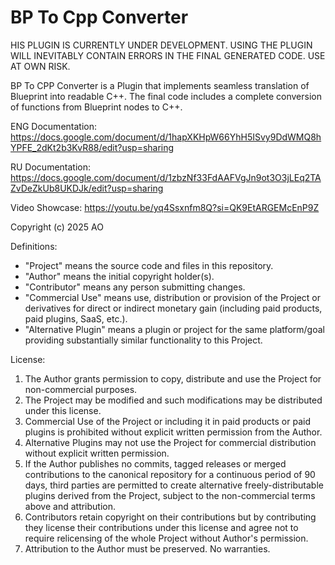 # BP To Cpp Converter

HIS PLUGIN IS CURRENTLY UNDER DEVELOPMENT. USING THE PLUGIN WILL INEVITABLY CONTAIN ERRORS IN THE FINAL GENERATED CODE. USE AT OWN RISK.

BP To CPP Converter is a Plugin that implements seamless translation of Blueprint into readable C++.
The final code includes a complete conversion of functions from Blueprint nodes to C++. 

ENG Documentation:
https://docs.google.com/document/d/1hapXKHpW66YhH5ISvy9DdWMQ8hYPFE_2dKt2b3KvR88/edit?usp=sharing

RU Documentation:
https://docs.google.com/document/d/1zbzNf33FdAAFVgJn9ot3O3jLEq2TAZvDeZkUb8UKDJk/edit?usp=sharing

Video Showcase:
https://youtu.be/yq4Ssxnfm8Q?si=QK9EtARGEMcEnP9Z


Copyright (c) 2025 AO

Definitions:
- "Project" means the source code and files in this repository.
- "Author" means the initial copyright holder(s).
- "Contributor" means any person submitting changes.
- "Commercial Use" means use, distribution or provision of the Project or derivatives for direct or indirect monetary gain (including paid products, paid plugins, SaaS, etc.).
- "Alternative Plugin" means a plugin or project for the same platform/goal providing substantially similar functionality to this Project.

License:
1. The Author grants permission to copy, distribute and use the Project for non-commercial purposes.
2. The Project may be modified and such modifications may be distributed under this license.
3. Commercial Use of the Project or including it in paid products or paid plugins is prohibited without explicit written permission from the Author.
4. Alternative Plugins may not use the Project for commercial distribution without explicit written permission.
5. If the Author publishes no commits, tagged releases or merged contributions to the canonical repository for a continuous period of 90 days, third parties are permitted to create alternative freely-distributable plugins derived from the Project, subject to the non-commercial terms above and attribution.
6. Contributors retain copyright on their contributions but by contributing they license their contributions under this license and agree not to require relicensing of the whole Project without Author's permission.
7. Attribution to the Author must be preserved. No warranties.

